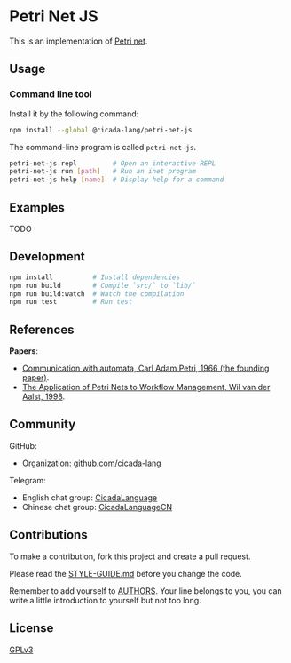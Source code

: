 # Petri Net JS

This is an implementation of [Petri net](https://en.wikipedia.org/wiki/Petri_net).

## Usage

### Command line tool

Install it by the following command:

```sh
npm install --global @cicada-lang/petri-net-js
```

The command-line program is called `petri-net-js`.

```sh
petri-net-js repl         # Open an interactive REPL
petri-net-js run [path]   # Run an inet program
petri-net-js help [name]  # Display help for a command
```

## Examples

TODO

## Development

```sh
npm install          # Install dependencies
npm run build        # Compile `src/` to `lib/`
npm run build:watch  # Watch the compilation
npm run test         # Run test
```

## References

**Papers**:

- [Communication with automata, Carl Adam Petri, 1966 (the founding paper)](./docs/references/papers/1966-communication-with-automata.pdf).
- [The Application of Petri Nets to Workflow Management, Wil van der Aalst, 1998](./docs/references/papers/1998-the-application-of-petri-nets-to-workflow-management.pdf).

## Community

GitHub:

- Organization: [github.com/cicada-lang](https://github.com/cicada-lang)

Telegram:

- English chat group: [CicadaLanguage](https://t.me/CicadaLanguage)
- Chinese chat group: [CicadaLanguageCN](https://t.me/CicadaLanguageCN)

## Contributions

To make a contribution, fork this project and create a pull request.

Please read the [STYLE-GUIDE.md](STYLE-GUIDE.md) before you change the code.

Remember to add yourself to [AUTHORS](AUTHORS).
Your line belongs to you, you can write a little
introduction to yourself but not too long.

## License

[GPLv3](LICENSE)
